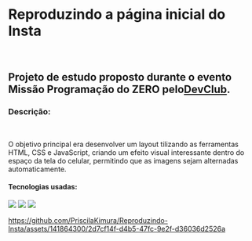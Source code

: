 <h1>Reproduzindo a página inicial do Insta</h1>
<br>
<h2> Projeto de estudo proposto durante o evento Missão Programação do ZERO pelo<a href="https://rodolfomori.com.br/devclub">DevClub</a>. </h2>

<h3> Descrição: </h3>
  <br>
  <p>O objetivo principal era desenvolver um layout tilizando as ferramentas HTML, CSS e JavaScript, criando um efeito visual interessante dentro
    do espaço da tela do celular, permitindo que as imagens sejam alternadas automaticamente.</p>
  
  <h4>Tecnologias usadas: </h4>
  <img src="https://img.shields.io/badge/CSS3-1572B6?style=for-the-badge&logo=css3&logoColor=white"/>
  <img src="https://img.shields.io/badge/HTML-239120?style=for-the-badge&logo=html5&logoColor=white"/> 
  <img src="https://img.shields.io/badge/JavaScript-F7DF1E?style=for-the-badge&logo=javascript&logoColor=black"/>

  https://github.com/PriscilaKimura/Reproduzindo-Insta/assets/141864300/2d7cf14f-d4b5-47fc-9e2f-d36036d2526a

